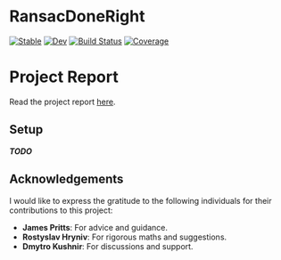 # RansacDoneRight

[![Stable](https://img.shields.io/badge/docs-stable-blue.svg)](https://yakorch.github.io/RansacDoneRight.jl/stable/)
[![Dev](https://img.shields.io/badge/docs-dev-blue.svg)](https://yakorch.github.io/RansacDoneRight.jl/dev/)
[![Build Status](https://github.com/yakorch/RansacDoneRight.jl/actions/workflows/CI.yml/badge.svg?branch=main)](https://github.com/yakorch/RansacDoneRight.jl/actions/workflows/CI.yml?query=branch%3Amain)
[![Coverage](https://codecov.io/gh/yakorch/RansacDoneRight.jl/branch/main/graph/badge.svg)](https://codecov.io/gh/yakorch/RansacDoneRight.jl)

# Project Report
Read the project report [here](https://drive.google.com/file/d/1Zzu6LMh_DYYI0iZbzyKZP9kNWGNQs5Gf/view?usp=sharing).

## Setup
***TODO***

## Acknowledgements

I would like to express the gratitude to the following individuals for their contributions to this project:

- **James Pritts**: For advice and guidance.
- **Rostyslav Hryniv**: For rigorous maths and suggestions.
- **Dmytro Kushnir**: For discussions and support.
